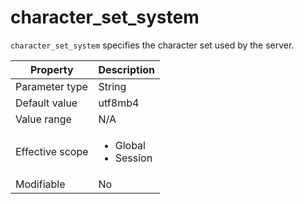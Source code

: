 character_set_system 
=========================================

`character_set_system` specifies the character set used by the server. 


|  **Property**   |                                              **Description**                                               |
|-----------------|------------------------------------------------------------------------------------------------------------|
| Parameter type  | String                                                                                                     |
| Default value   | utf8mb4                                                                                                    |
| Value range     | N/A                                                                                                   |
| Effective scope | <ul><li> Global   </li><li> Session   </li></ul>   |
| Modifiable      | No                                                                                                         |


